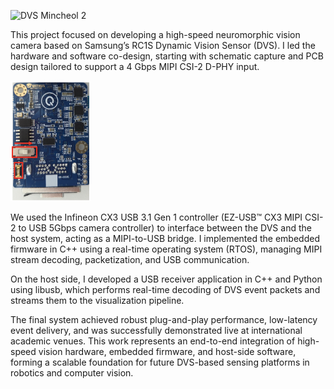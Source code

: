 <img src="/projects/P1/imgs/dvs_mincheol_2.jpg" style="width:46rem;" alt="DVS Mincheol 2" /><br>

This project focused on developing a high-speed neuromorphic vision camera based on Samsung’s RC1S Dynamic Vision Sensor (DVS). I led the hardware and software co-design, starting with schematic capture and PCB design tailored to support a 4 Gbps MIPI CSI-2 D-PHY input.<br>

<img src="/projects/P1/imgs/dvs_usb_camera.jpg" style="width:8rem;" alt="USB DVS Camera" /><br>

We used the Infineon CX3 USB 3.1 Gen 1 controller (EZ-USB™ CX3 MIPI CSI-2 to USB 5Gbps camera controller) to interface between the DVS and the host system, acting as a MIPI-to-USB bridge. I implemented the embedded firmware in C++ using a real-time operating system (RTOS), managing MIPI stream decoding, packetization, and USB communication.<br>

On the host side, I developed a USB receiver application in C++ and Python using libusb, which performs real-time decoding of DVS event packets and streams them to the visualization pipeline.<br>

The final system achieved robust plug-and-play performance, low-latency event delivery, and was successfully demonstrated live at international academic venues. This work represents an end-to-end integration of high-speed vision hardware, embedded firmware, and host-side software, forming a scalable foundation for future DVS-based sensing platforms in robotics and computer vision.<br>
